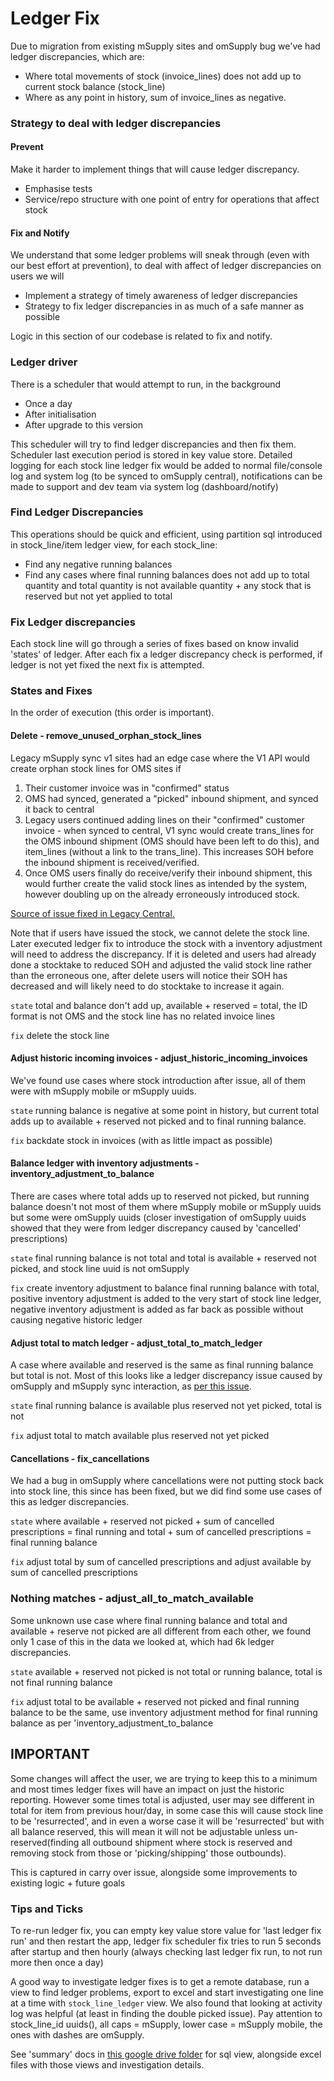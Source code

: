 # Ledger Fix

Due to migration from existing mSupply sites and omSupply bug we've had ledger discrepancies, which are:

- Where total movements of stock (invoice_lines) does not add up to current stock balance (stock_line)
- Where as any point in history, sum of invoice_lines as negative.

### Strategy to deal with ledger discrepancies

#### Prevent

Make it harder to implement things that will cause ledger discrepancy.

- Emphasise tests
- Service/repo structure with one point of entry for operations that affect stock

#### Fix and Notify

We understand that some ledger problems will sneak through (even with our best effort at prevention), to deal with affect of ledger discrepancies on users we will

- Implement a strategy of timely awareness of ledger discrepancies
- Strategy to fix ledger discrepancies in as much of a safe manner as possible

Logic in this section of our codebase is related to fix and notify.

### Ledger driver

There is a scheduler that would attempt to run, in the background

- Once a day
- After initialisation
- After upgrade to this version

This scheduler will try to find ledger discrepancies and then fix them. Scheduler last execution period is stored in key value store. Detailed logging for each stock line ledger fix would be added to normal file/console log and system log (to be synced to omSupply central), notifications can be made to support and dev team via system log (dashboard/notify)

### Find Ledger Discrepancies

This operations should be quick and efficient, using partition sql introduced in stock_line/item ledger view, for each stock_line:

- Find any negative running balances
- Find any cases where final running balances does not add up to total quantity and total quantity is not available quantity + any stock that is reserved but not yet applied to total

### Fix Ledger discrepancies

Each stock line will go through a series of fixes based on know invalid 'states' of ledger. After each fix a ledger discrepancy check is performed, if ledger is not yet fixed the next fix is attempted.

### States and Fixes

In the order of execution (this order is important).

#### Delete - remove_unused_orphan_stock_lines

Legacy mSupply sync v1 sites had an edge case where the V1 API would create orphan stock lines for OMS sites if

1. Their customer invoice was in "confirmed" status
2. OMS had synced, generated a "picked" inbound shipment, and synced it back to central
3. Legacy users continued adding lines on their "confirmed" customer invoice - when synced to central, V1 sync would create trans_lines for the OMS inbound shipment (OMS should have been left to do this),
   and item_lines (without a link to the trans_line). This increases SOH before the inbound shipment is received/verified.
4. Once OMS users finally do receive/verify their inbound shipment, this would further create the valid stock lines as intended by the system, however doubling up on the already erroneously introduced stock.

[Source of issue fixed in Legacy Central.](https://github.com/msupply-foundation/msupply/issues/17137)

Note that if users have issued the stock, we cannot delete the stock line. Later executed ledger fix to introduce the stock with a inventory adjustment will need to address the discrepancy.
If it is deleted and users had already done a stocktake to reduced SOH and adjusted the valid stock line rather than the erroneous one, after delete users will
notice their SOH has decreased and will likely need to do stocktake to increase it again.

`state` total and balance don't add up, available + reserved = total, the ID format is not OMS and the stock line has no related invoice lines

`fix` delete the stock line

#### Adjust historic incoming invoices - adjust_historic_incoming_invoices

We've found use cases where stock introduction after issue, all of them were with mSupply mobile or mSupply uuids.

`state` running balance is negative at some point in history, but current total adds up to available + reserved not picked and to final running balance.

`fix` backdate stock in invoices (with as little impact as possible)

#### Balance ledger with inventory adjustments - inventory_adjustment_to_balance

There are cases where total adds up to reserved not picked, but running balance doesn't not most of them where mSupply mobile or mSupply uuids but some were omSupply uuids (closer investigation of omSupply uuids showed that they were from ledger discrepancy caused by 'cancelled' prescriptions)

`state` final running balance is not total and total is available + reserved not picked, and stock line uuid is not omSupply

`fix` create inventory adjustment to balance final running balance with total, positive inventory adjustment is added to the very start of stock line ledger, negative inventory adjustment is added as far back as possible without causing negative historic ledger

#### Adjust total to match ledger - adjust_total_to_match_ledger

A case where available and reserved is the same as final running balance but total is not. Most of this looks like a ledger discrepancy issue caused by omSupply and mSupply sync interaction, as [per this issue](https://github.com/msupply-foundation/open-msupply/issues/8654).

`state` final running balance is available plus reserved not yet picked, total is not

`fix` adjust total to match available plus reserved not yet picked

#### Cancellations - fix_cancellations

We had a bug in omSupply where cancellations were not putting stock back into stock line, this since has been fixed, but we did find some use cases of this as ledger discrepancies.

`state` where available + reserved not picked + sum of cancelled prescriptions = final running and total + sum of cancelled prescriptions = final running balance

`fix` adjust total by sum of cancelled prescriptions and adjust available by sum of cancelled prescriptions

### Nothing matches - adjust_all_to_match_available

Some unknown use case where final running balance and total and available + reserve not picked are all different from each other, we found only 1 case of this in the data we looked at, which had 6k ledger discrepancies.

`state` available + reserved not picked is not total or running balance, total is not final running balance

`fix` adjust total to be available + reserved not picked and final running balance to be the same, use inventory adjustment method for final running balance as per 'inventory_adjustment_to_balance

## IMPORTANT

Some changes will affect the user, we are trying to keep this to a minimum and most times ledger fixes will have an impact on just the historic reporting. However some times total is adjusted, user may see different in total for item from previous hour/day, in some case this will cause stock line to be 'resurrected', and in even a worse case it will be 'resurrected' but with all balance reserved, this will mean it will not be adjustable unless un-reserved(finding all outbound shipment where stock is reserved and removing stock from those or 'picking/shipping' those outbounds).

This is captured in carry over issue, alongside some improvements to existing logic + future goals

### Tips and Ticks

To re-run ledger fix, you can empty key value store value for 'last ledger fix run' and then restart the app, ledger fix scheduler fix tries to run 5 seconds after startup and then hourly (always checking last ledger fix run, to not run more then once a day)

A good way to investigate ledger fixes is to get a remote database, run a view to find ledger problems, export to excel and start investigating one line at a time with `stock_line_ledger` view. We also found that looking at activity log was helpful (at least in finding the double picked issue). Pay attention to stock_line_id uuids(), all caps = mSupply, lower case = mSupply mobile, the ones with dashes are omSupply.

See 'summary' docs in [this google drive folder](https://drive.google.com/drive/u/1/folders/1dh8hWZ0_GgKWnrf7ldRjAtgp5jg9ZyVi) for sql view, alongside excel files with those views and investigation details.
